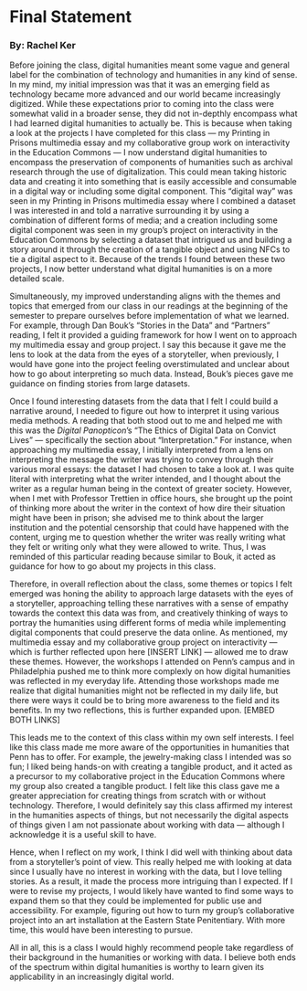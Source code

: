 # Final Statement

### By: Rachel Ker

Before joining the class, digital humanities meant some vague and general label for the combination of technology and humanities in any kind of sense. In my mind, my initial impression was that it was an emerging field as technology became more advanced and our world became increasingly digitized. While these expectations prior to coming into the class were somewhat valid in a broader sense, they did not in-depthly encompass what I had learned digital humanities to actually be. This is because when taking a look at the projects I have completed for this class — my Printing in Prisons multimedia essay and my collaborative group work on interactivity in the Education Commons — I now understand digital humanities to encompass the preservation of components of humanities such as archival research through the use of digitalization. This could mean taking historic data and creating it into something that is easily accessible and consumable in a digital way or including some digital component. This “digital way” was seen in my Printing in Prisons multimedia essay where I combined a dataset I was interested in and told a narrative surrounding it by using a combination of different forms of media; and a creation including some digital component was seen in my group’s project on interactivity in the Education Commons by selecting a dataset that intrigued us and building a story around it through the creation of a tangible object and using NFCs to tie a digital aspect to it. Because of the trends I found between these two projects, I now better understand what digital humanities is on a more detailed scale.

Simultaneously, my improved understanding aligns with the themes and topics that emerged from our class in our readings at the beginning of the semester to prepare ourselves before implementation of what we learned. For example, through Dan Bouk’s “Stories in the Data” and “Partners” reading, I felt it provided a guiding framework for how I went on to approach my multimedia essay and group project. I say this because it gave me the lens to look at the data from the eyes of a storyteller, when previously, I would have gone into the project feeling overstimulated and unclear about how to go about interpreting so much data. Instead, Bouk’s pieces gave me guidance on finding stories from large datasets. 

Once I found interesting datasets from the data that I felt I could build a narrative around, I needed to figure out how to interpret it using various media methods. A reading that both stood out to me and helped me with this was the *Digital Panopticon*’s “The Ethics of Digital Data on Convict Lives” — specifically the section about “Interpretation.” For instance, when approaching my multimedia essay, I initially interpreted from a lens on interpreting the message the writer was trying to convey through their various moral essays: the dataset I had chosen to take a look at. I was quite literal with interpreting what the writer intended, and I thought about the writer as a regular human being in the context of greater society. However, when I met with Professor Trettien in office hours, she brought up the point of thinking more about the writer in the context of how dire their situation might have been in prison; she advised me to think about the larger institution and the potential censorship that could have happened with the content, urging me to question whether the writer was really writing what they felt or writing only what they were allowed to write. Thus, I was reminded of this particular reading because similar to Bouk, it acted as guidance for how to go about my projects in this class.

Therefore, in overall reflection about the class, some themes or topics I felt emerged was honing the ability to approach large datasets with the eyes of a storyteller, approaching telling these narratives with a sense of empathy towards the context this data was from, and creatively thinking of ways to portray the humanities using different forms of media while implementing digital components that could preserve the data online. As mentioned, my multimedia essay and my collaborative group project on interactivity — which is further reflected upon here [INSERT LINK] — allowed me to draw these themes. However, the workshops I attended on Penn’s campus and in Philadelphia pushed me to think more complexly on how digital humanities was reflected in my everyday life. Attending those workshops made me realize that digital humanities might not be reflected in my daily life, but there were ways it could be to bring more awareness to the field and its benefits. In my two reflections, this is further expanded upon. [EMBED BOTH LINKS]

This leads me to the context of this class within my own self interests. I feel like this class made me more aware of the opportunities in humanities that Penn has to offer. For example, the jewelry-making class I intended was so fun; I liked being hands-on with creating a tangible product, and it acted as a precursor to my collaborative project in the Education Commons where my group also created a tangible product. I felt like this class gave me a greater appreciation for creating things from scratch with or without technology. Therefore, I would definitely say this class affirmed my interest in the humanities aspects of things, but not necessarily the digital aspects of things given I am not passionate about working with data — although I acknowledge it is a useful skill to have.

Hence, when I reflect on my work, I think I did well with thinking about data from a storyteller’s point of view. This really helped me with looking at data since I usually have no interest in working with the data, but I love telling stories. As a result, it made the process more intriguing than I expected. If I were to revise my projects, I would likely have wanted to find some ways to expand them so that they could be implemented for public use and accessibility. For example, figuring out how to turn my group’s collaborative project into an art installation at the Eastern State Penitentiary. With more time, this would have been interesting to pursue.

All in all, this is a class I would highly recommend people take regardless of their background in the humanities or working with data. I believe both ends of the spectrum within digital humanities is worthy to learn given its applicability in an increasingly digital world.

